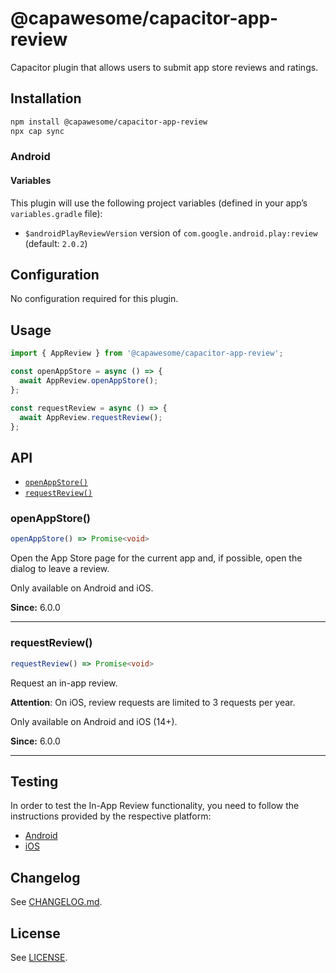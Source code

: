 # @capawesome/capacitor-app-review

Capacitor plugin that allows users to submit app store reviews and ratings.

## Installation

```bash
npm install @capawesome/capacitor-app-review
npx cap sync
```

### Android

#### Variables

This plugin will use the following project variables (defined in your app’s `variables.gradle` file):

- `$androidPlayReviewVersion` version of `com.google.android.play:review` (default: `2.0.2`)

## Configuration

No configuration required for this plugin.

## Usage

```typescript
import { AppReview } from '@capawesome/capacitor-app-review';

const openAppStore = async () => {
  await AppReview.openAppStore();
};

const requestReview = async () => {
  await AppReview.requestReview();
};
```

## API

<docgen-index>

* [`openAppStore()`](#openappstore)
* [`requestReview()`](#requestreview)

</docgen-index>

<docgen-api>
<!--Update the source file JSDoc comments and rerun docgen to update the docs below-->

### openAppStore()

```typescript
openAppStore() => Promise<void>
```

Open the App Store page for the current app and, if possible, open the dialog to leave a review.

Only available on Android and iOS.

**Since:** 6.0.0

--------------------


### requestReview()

```typescript
requestReview() => Promise<void>
```

Request an in-app review.

**Attention**: On iOS, review requests are limited to 3 requests per year.

Only available on Android and iOS (14+).

**Since:** 6.0.0

--------------------

</docgen-api>

## Testing

In order to test the In-App Review functionality, you need to follow the instructions provided by the respective platform:

- [Android](https://developer.android.com/guide/playcore/in-app-review/test)
- [iOS](https://developer.apple.com/documentation/storekit/skstorereviewcontroller/3566727-requestreview#4278434)

## Changelog

See [CHANGELOG.md](https://github.com/capawesome-team/capacitor-plugins/blob/main/packages/app-review/CHANGELOG.md).

## License

See [LICENSE](https://github.com/capawesome-team/capacitor-plugins/blob/main/packages/app-review/LICENSE).
